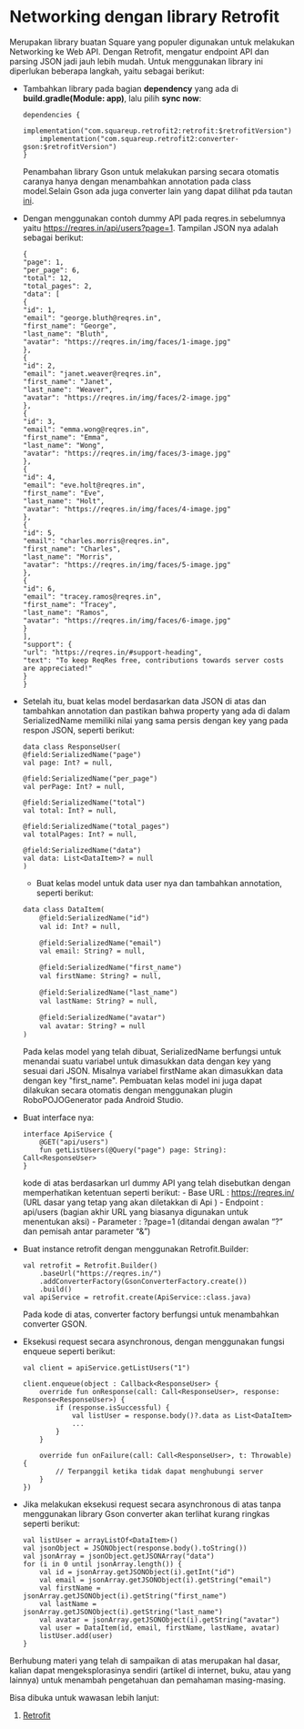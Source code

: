 # Networking dengan library Retrofit
Merupakan library buatan Square yang populer digunakan untuk melakukan Networking ke Web API. Dengan Retrofit, mengatur endpoint API dan parsing JSON jadi jauh lebih mudah. Untuk menggunakan library ini diperlukan beberapa langkah, yaitu sebagai berikut:
- Tambahkan library pada bagian **dependency** yang ada di **build.gradle(Module: app)**, lalu pilih **sync now**:
    ```
    dependencies {
        implementation("com.squareup.retrofit2:retrofit:$retrofitVersion")
        implementation("com.squareup.retrofit2:converter-gson:$retrofitVersion")
    }
    ```
    Penambahan library Gson untuk melakukan parsing secara otomatis caranya hanya dengan menambahkan annotation pada class model.Selain Gson ada juga converter lain yang dapat dilihat pda tautan [ini](https://github.com/square/retrofit/wiki/Converters).

- Dengan menggunakan contoh dummy API pada reqres.in sebelumnya yaitu https://reqres.in/api/users?page=1. Tampilan JSON nya adalah sebagai berikut:
    ```
    {
    "page": 1,
    "per_page": 6,
    "total": 12,
    "total_pages": 2,
    "data": [
    {
    "id": 1,
    "email": "george.bluth@reqres.in",
    "first_name": "George",
    "last_name": "Bluth",
    "avatar": "https://reqres.in/img/faces/1-image.jpg"
    },
    {
    "id": 2,
    "email": "janet.weaver@reqres.in",
    "first_name": "Janet",
    "last_name": "Weaver",
    "avatar": "https://reqres.in/img/faces/2-image.jpg"
    },
    {
    "id": 3,
    "email": "emma.wong@reqres.in",
    "first_name": "Emma",
    "last_name": "Wong",
    "avatar": "https://reqres.in/img/faces/3-image.jpg"
    },
    {
    "id": 4,
    "email": "eve.holt@reqres.in",
    "first_name": "Eve",
    "last_name": "Holt",
    "avatar": "https://reqres.in/img/faces/4-image.jpg"
    },
    {
    "id": 5,
    "email": "charles.morris@reqres.in",
    "first_name": "Charles",
    "last_name": "Morris",
    "avatar": "https://reqres.in/img/faces/5-image.jpg"
    },
    {
    "id": 6,
    "email": "tracey.ramos@reqres.in",
    "first_name": "Tracey",
    "last_name": "Ramos",
    "avatar": "https://reqres.in/img/faces/6-image.jpg"
    }
    ],
    "support": {
    "url": "https://reqres.in/#support-heading",
    "text": "To keep ReqRes free, contributions towards server costs are appreciated!"
    }
    }
    ```

- Setelah itu, buat kelas model berdasarkan data JSON di atas dan tambahkan annotation dan pastikan bahwa property yang ada di dalam SerializedName memiliki nilai yang sama persis dengan key yang pada respon JSON, seperti berikut:
    ```
    data class ResponseUser(
    @field:SerializedName("page")
    val page: Int? = null,
    
    @field:SerializedName("per_page")
    val perPage: Int? = null,
    
    @field:SerializedName("total")
    val total: Int? = null,
    
    @field:SerializedName("total_pages")
    val totalPages: Int? = null,
    
    @field:SerializedName("data")
    val data: List<DataItem>? = null
    )
    ```

    - Buat kelas model untuk data user nya dan tambahkan annotation, seperti berikut:
    ```xml
    data class DataItem(
        @field:SerializedName("id")
        val id: Int? = null,
    
        @field:SerializedName("email")
        val email: String? = null,
    
        @field:SerializedName("first_name")
        val firstName: String? = null,
    
        @field:SerializedName("last_name")
        val lastName: String? = null,
    
        @field:SerializedName("avatar")
        val avatar: String? = null
    )
    ```

    Pada kelas model yang telah dibuat, SerializedName berfungsi untuk menandai suatu variabel untuk dimasukkan data dengan key yang sesuai dari JSON. Misalnya variabel firstName akan dimasukkan data dengan key "first_name". Pembuatan kelas model ini juga dapat dilakukan secara otomatis dengan menggunakan plugin RoboPOJOGenerator pada Android Studio.

- Buat interface nya:
    ```
    interface ApiService {
        @GET("api/users")
        fun getListUsers(@Query("page") page: String): Call<ResponseUser>
    }
    ```

    kode di atas berdasarkan url dummy API yang telah disebutkan dengan memperhatikan ketentuan seperti berikut:
        - Base URL : https://reqres.in/ (URL dasar yang tetap yang akan diletakkan di Api )
        - Endpoint : api/users (bagian akhir URL yang biasanya digunakan untuk menentukan aksi)
        - Parameter : ?page=1 (ditandai dengan awalan “?” dan pemisah antar parameter “&”)

- Buat instance retrofit dengan menggunakan Retrofit.Builder:
    ```
    val retrofit = Retrofit.Builder()
        .baseUrl("https://reqres.in/")
        .addConverterFactory(GsonConverterFactory.create())
        .build()
    val apiService = retrofit.create(ApiService::class.java)
    ```
    Pada kode di atas, converter factory berfungsi untuk menambahkan converter GSON.

- Eksekusi request secara asynchronous, dengan menggunakan fungsi enqueue seperti berikut:
    ```
    val client = apiService.getListUsers("1")
    
    client.enqueue(object : Callback<ResponseUser> {
        override fun onResponse(call: Call<ResponseUser>, response: Response<ResponseUser>) {
            if (response.isSuccessful) {
                val listUser = response.body()?.data as List<DataItem>
                ...
            }
        }
    
        override fun onFailure(call: Call<ResponseUser>, t: Throwable) {
            // Terpanggil ketika tidak dapat menghubungi server
        }
    })
    ```

- Jika melakukan eksekusi request secara asynchronous di atas tanpa menggunakan library Gson converter akan terlihat kurang ringkas seperti berikut:
    ```
    val listUser = arrayListOf<DataItem>()
    val jsonObject = JSONObject(response.body().toString())
    val jsonArray = jsonObject.getJSONArray("data")
    for (i in 0 until jsonArray.length()) {
        val id = jsonArray.getJSONObject(i).getInt("id")
        val email = jsonArray.getJSONObject(i).getString("email")
        val firstName = jsonArray.getJSONObject(i).getString("first_name")
        val lastName = jsonArray.getJSONObject(i).getString("last_name")
        val avatar = jsonArray.getJSONObject(i).getString("avatar")
        val user = DataItem(id, email, firstName, lastName, avatar)
        listUser.add(user)
    }
    ```

Berhubung materi yang telah di sampaikan di atas merupakan hal dasar, kalian dapat mengeksplorasinya sendiri (artikel di internet, buku, atau yang lainnya) untuk menambah pengetahuan dan pemahaman masing-masing.

Bisa dibuka untuk wawasan lebih lanjut:
1. [Retrofit](https://square.github.io/retrofit/)